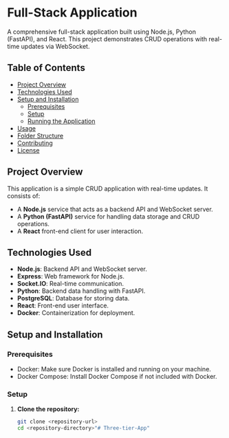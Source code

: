 # Full-Stack Application

A comprehensive full-stack application built using Node.js, Python (FastAPI), and React. This project demonstrates CRUD operations with real-time updates via WebSocket.

## Table of Contents

- [Project Overview](#project-overview)
- [Technologies Used](#technologies-used)
- [Setup and Installation](#setup-and-installation)
  - [Prerequisites](#prerequisites)
  - [Setup](#setup)
  - [Running the Application](#running-the-application)
- [Usage](#usage)
- [Folder Structure](#folder-structure)
- [Contributing](#contributing)
- [License](#license)

## Project Overview

This application is a simple CRUD application with real-time updates. It consists of:

- A **Node.js** service that acts as a backend API and WebSocket server.
- A **Python (FastAPI)** service for handling data storage and CRUD operations.
- A **React** front-end client for user interaction.

## Technologies Used

- **Node.js**: Backend API and WebSocket server.
- **Express**: Web framework for Node.js.
- **Socket.IO**: Real-time communication.
- **Python**: Backend data handling with FastAPI.
- **PostgreSQL**: Database for storing data.
- **React**: Front-end user interface.
- **Docker**: Containerization for deployment.

## Setup and Installation

### Prerequisites

- Docker: Make sure Docker is installed and running on your machine.
- Docker Compose: Install Docker Compose if not included with Docker.

### Setup

1. **Clone the repository:**
   ```bash
   git clone <repository-url>
   cd <repository-directory>"# Three-tier-App" 
